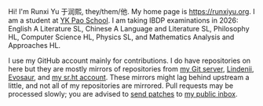 Hi! I'm Runxi Yu 于润熙, they/them/他. My home page is <https://runxiyu.org>. I am a student at [YK Pao School](https://ykpaoschool.cn). I am taking IBDP examinations in 2026: English A Literature SL, Chinese A Language and Literature SL, Philosophy HL, Computer Science HL, Physics SL, and Mathematics Analysis and Approaches HL.

I use my GitHub account mainly for contributions. I do have repositories on here but they are mostly mirrors of repositories from [my Git server](https://git.runxiyu.org/), [Lindenii](https://git.lindenii.runxiyu.org), [Evosaur](https://git.evosaur.runxiyu.org), and [my sr.ht account](https://git.sr.ht/~runxiyu). These mirrors might lag behind upstream a little, and not all of my repositories are mirrored. Pull requests may be processed slowly; you are advised to [send patches](https://git-send-email.io) to [my public inbox](https://lists.sr.ht/~runxiyu/public-inbox).
